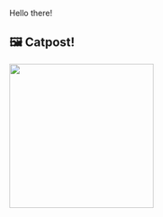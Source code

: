 Hello there!



## 🖼️ Catpost!

<sub>
    <img src="https://cdn2.thecatapi.com/images/99h.jpg" height="256">
</sub>

